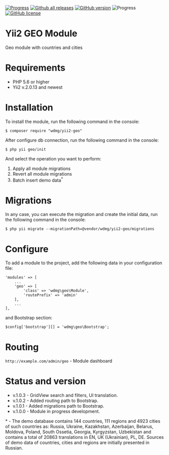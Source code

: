 [![Progress](https://img.shields.io/badge/required-Yii2_v2.0.13-blue.svg)](https://packagist.org/packages/yiisoft/yii2)
[![Github all releases](https://img.shields.io/github/downloads/wdmg/yii2-geo/total.svg)](https://GitHub.com/wdmg/yii2-geo/releases/)
[![GitHub version](https://badge.fury.io/gh/wdmg%2Fyii2-geo.svg)](https://github.com/wdmg/yii2-geo)
![Progress](https://img.shields.io/badge/progress-in_development-red.svg)
[![GitHub license](https://img.shields.io/github/license/wdmg/yii2-geo.svg)](https://github.com/wdmg/yii2-geo/blob/master/LICENSE)

# Yii2 GEO Module
Geo module with countries and cities

# Requirements 
* PHP 5.6 or higher
* Yii2 v.2.0.13 and newest

# Installation
To install the module, run the following command in the console:

`$ composer require "wdmg/yii2-geo"`

After configure db connection, run the following command in the console:

`$ php yii geo/init`

And select the operation you want to perform:
  1) Apply all module migrations
  2) Revert all module migrations
  3) Batch insert demo data<sup>*</sup>

# Migrations
In any case, you can execute the migration and create the initial data, run the following command in the console:

`$ php yii migrate --migrationPath=@vendor/wdmg/yii2-geo/migrations`

# Configure
To add a module to the project, add the following data in your configuration file:

    'modules' => [
        ...
        'geo' => [
            'class' => 'wdmg\geo\Module',
            'routePrefix' => 'admin'
        ],
        ...
    ],

and Bootstrap section:

`
$config['bootstrap'][] = 'wdmg\geo\Bootstrap';
`

# Routing
`http://example.com/admin/geo` - Module dashboard

# Status and version
* v.1.0.3 - GridView search and filters, UI translation.
* v.1.0.2 - Added routing path to Bootstrap.
* v.1.0.1 - Added migrations path to Bootstrap.
* v.1.0.0 - Module in progress development.

\* - The demo database contains 144 countries, 111 regions and 4923 cities of such countries as: Russia, Ukraine, Kazakhstan, Azerbaijan, Belarus, Moldova, Poland, South Ossetia, Georgia, Kyrgyzstan, Uzbekistan and contains a total of 20863 translations in EN, UK (Ukrainian), PL, DE.
Sources of demo data of countries, cities and regions are initially presented in Russian.